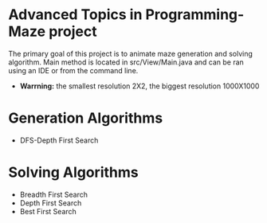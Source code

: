 # Advanced Topics in Programming-Maze project
The primary goal of this project is to animate maze generation and solving algorithm.
Main method is located in src/View/Main.java and can be ran using an IDE or from the command line.
* **Warrning:** the smallest resolution 2X2, the biggest resolution 1000X1000
# Generation Algorithms
* DFS-Depth First Search 
# Solving Algorithms
* Breadth First Search
* Depth First Search
* Best First Search
